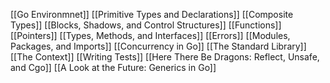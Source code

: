 [[Go Environmnet]]
[[Primitive Types and Declarations]]
[[Composite Types]]
[[Blocks, Shadows, and Control Structures]]
[[Functions]]
[[Pointers]]
[[Types, Methods, and Interfaces]]
[[Errors]]
[[Modules, Packages, and Imports]]
[[Concurrency in Go]]
[[The Standard Library]]
[[The Context]]
[[Writing Tests]]
[[Here There Be Dragons: Reflect, Unsafe, and Cgo]]
[[A Look at the Future: Generics in Go]]